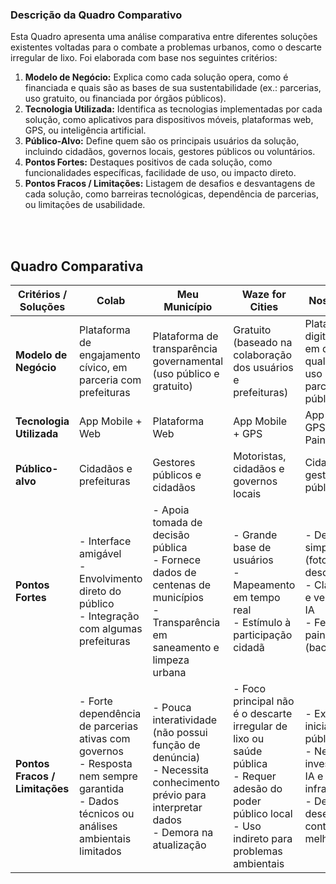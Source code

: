 ### Descrição da Quadro Comparativo

Esta Quadro apresenta uma análise comparativa entre diferentes soluções existentes voltadas para o combate a problemas urbanos, como o descarte irregular de lixo. Foi elaborada com base nos seguintes critérios:

1. **Modelo de Negócio:** Explica como cada solução opera, como é financiada e quais são as bases de sua sustentabilidade (ex.: parcerias, uso gratuito, ou financiada por órgãos públicos).
2. **Tecnologia Utilizada:** Identifica as tecnologias implementadas por cada solução, como aplicativos para dispositivos móveis, plataformas web, GPS, ou inteligência artificial.
3. **Público-Alvo:** Define quem são os principais usuários da solução, incluindo cidadãos, governos locais, gestores públicos ou voluntários.
4. **Pontos Fortes:** Destaques positivos de cada solução, como funcionalidades específicas, facilidade de uso, ou impacto direto.
5. **Pontos Fracos / Limitações:** Listagem de desafios e desvantagens de cada solução, como barreiras tecnológicas, dependência de parcerias, ou limitações de usabilidade.

<br>
<br>

## Quadro Comparativa
| Critérios / Soluções       | Colab                                                         | Meu Município                                                     | Waze for Cities                                              | Nossa Solução                                                                  |
|----------------------------|---------------------------------------------------------------|-------------------------------------------------------------------|--------------------------------------------------------------|--------------------------------------------------------------------------------|
| **Modelo de Negócio**      | Plataforma de engajamento cívico, em parceria com prefeituras | Plataforma de transparência governamental (uso público e gratuito) | Gratuito (baseado na colaboração dos usuários e prefeituras) | Plataforma digital focada em denúncia qualificada, com uso de IA e parcerias públicas |
| **Tecnologia Utilizada**   | App Mobile + Web                                              | Plataforma Web                                                    | App Mobile + GPS                                             | App Mobile + GPS + IA + Painel Web                                             |
| **Público-alvo**           | Cidadãos e prefeituras                                        | Gestores públicos e cidadãos                                      | Motoristas, cidadãos e governos locais                      | Cidadãos e gestores públicos                                                  |
| **Pontos Fortes**          | - Interface amigável<br>- Envolvimento direto do público<br>- Integração com algumas prefeituras | - Apoia tomada de decisão pública<br>- Fornece dados de centenas de municípios<br>- Transparência em saneamento e limpeza urbana | - Grande base de usuários<br>- Mapeamento em tempo real<br>- Estímulo à participação cidadã | - Denúncia simples e clara (foto, local, descrição)<br>- Classificação e verificação via IA<br>- Feed público e painel de gestão (backoffice) |
| **Pontos Fracos / Limitações** | - Forte dependência de parcerias ativas com governos<br>- Resposta nem sempre garantida<br>- Dados técnicos ou análises ambientais limitados | - Pouca interatividade (não possui função de denúncia)<br>- Necessita conhecimento prévio para interpretar dados<br>- Demora na atualização | - Foco principal não é o descarte irregular de lixo ou saúde pública<br>- Requer adesão do poder público local<br>- Uso indireto para problemas ambientais | - Exige adesão inicial de órgãos públicos<br>- Necessita investimento em IA e infraestrutura<br>- Depende de desenvolvimento contínuo para melhorias |
